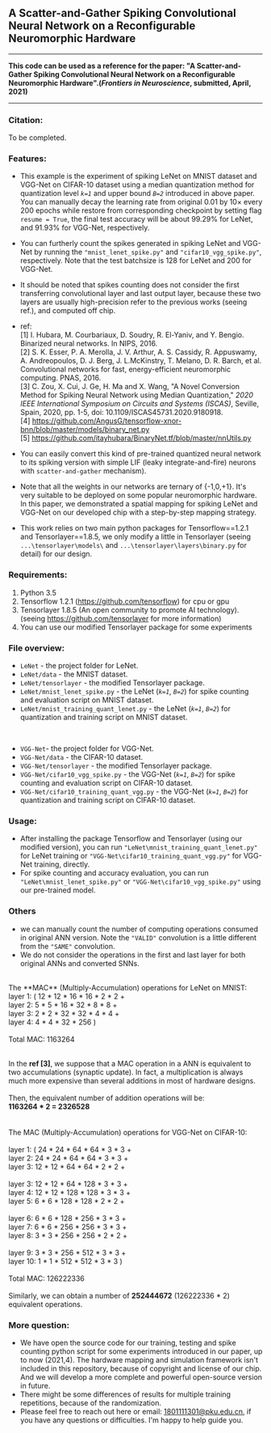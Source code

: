 ## A Scatter-and-Gather Spiking Convolutional Neural Network on a Reconfigurable Neuromorphic Hardware

***
**This code can be used as a reference for the paper: "A Scatter-and-Gather Spiking Convolutional Neural Network on a Reconfigurable Neuromorphic Hardware".(*Frontiers in Neuroscience*, submitted, April, 2021)**
***

### Citation:
To be completed.

### Features:
- This example is the experiment of spiking LeNet on MNIST dataset and VGG-Net on CIFAR-10 dataset using a median quantization method for quantization level *`k=1`* and upper bound *`B=2`* introduced in above paper. You can manually decay the learning rate from original 0.01 by 10× every 200 epochs while restore from corresponding checkpoint by setting flag `resume = True`, the final test accuracy will be about 99.29% for LeNet, and 91.93% for VGG-Net, respectively.

- You can furtherly count the spikes generated in spiking LeNet and VGG-Net by running the `"mnist_lenet_spike.py"` and `"cifar10_vgg_spike.py"`, respectively. Note that the test batchsize is 128 for LeNet and 200 for VGG-Net.

- It should be noted that spikes counting does not consider the first transferring convolutional layer and last output layer, because these two layers are usually high-precision refer to the previous works (seeing ref.), and computed off chip. 
- 
    ref: <br>
         [1] I. Hubara, M. Courbariaux, D. Soudry, R. El-Yaniv, and Y. Bengio. Binarized neural networks. In NIPS, 2016.<br>
         [2] S. K. Esser, P. A. Merolla, J. V. Arthur, A. S. Cassidy, R. Appuswamy, A. Andreopoulos, D. J. Berg, J. L.McKinstry, T. Melano, D. R. Barch, et al. Convolutional networks for fast, energy-efficient neuromorphic computing. PNAS, 2016.<br>
         [3] C. Zou, X. Cui, J. Ge, H. Ma and X. Wang, "A Novel Conversion Method for Spiking Neural Network using Median Quantization," *2020 IEEE International Symposium on Circuits and Systems (ISCAS)*, Seville, Spain, 2020, pp. 1-5, doi: 10.1109/ISCAS45731.2020.9180918.<br>
         [4] https://github.com/AngusG/tensorflow-xnor-bnn/blob/master/models/binary_net.py<br>
         [5] https://github.com/itayhubara/BinaryNet.tf/blob/master/nnUtils.py<br>

- You can easily convert this kind of pre-trained quantized neural network to its spiking version with simple LIF (leaky integrate-and-fire) neurons with `scatter-and-gather` mechanism).
- Note that all the weights in our networks are ternary of {-1,0,+1}. It's very suitable to be deployed on some popular neuromorphic hardware. In this paper, we demonstrated a spatial mapping for spiking LeNet and VGG-Net on our developed chip with a step-by-step mapping strategy.
- This work relies on two main python packages for Tensorflow==1.2.1 and Tensorlayer==1.8.5, we only modify a little in Tensorlayer (seeing `...\tensorlayer\models\` and `...\tensorlayer\layers\binary.py` for detail) for our design.

### Requirements:<br>
1. Python 3.5<br>
2. Tensorflow 1.2.1 (https://github.com/tensorflow) for cpu or gpu<br>
3. Tensorlayer 1.8.5 (An open community to promote AI technology).<br> 
(seeing https://github.com/tensorlayer for more information)<br>
4. You can use our modified Tensorlayer package for some experiments


### File overview:

- `LeNet` - the project folder for LeNet.<br>
- `LeNet/data` - the MNIST dataset.<br>
- `LeNet/tensorlayer` - the modified Tensorlayer package.<br>
- `LeNet/mnist_lenet_spike.py` - the LeNet (*`k=1`*, *`B=2`*) for spike counting and evaluation script on MNIST dataset.<br>
- `LeNet/mnist_training_quant_lenet.py` - the LeNet (*`k=1`*, *`B=2`*) for quantization and training script on MNIST dataset.<br>

<br>

- `VGG-Net`- the project folder for VGG-Net.<br>
- `VGG-Net/data` - the CIFAR-10 dataset.<br>
- `VGG-Net/tensorlayer` - the modified Tensorlayer package.<br>
- `VGG-Net/cifar10_vgg_spike.py` - the VGG-Net (*`k=1`*, *`B=2`*) for spike counting and evaluation script on CIFAR-10 dataset.<br>
- `VGG-Net/cifar10_training_quant_vgg.py` - the VGG-Net (*`k=1`*, *`B=2`*) for quantization and training script on CIFAR-10 dataset.<br>


### Usage:
- After installing the package Tensorflow and Tensorlayer (using our modified version), you can run `"LeNet\mnist_training_quant_lenet.py"` for LeNet training or `"VGG-Net\cifar10_training_quant_vgg.py"` for VGG-Net training, directly.
- For spike counting and accuracy evaluation, you can run `"LeNet\mnist_lenet_spike.py"` or `"VGG-Net\cifar10_vgg_spike.py"` using our pre-trained model.


### Others
- we can manually count the number of computing operations consumed in original ANN version. Note the `"VALID"` convolution is a little different from the `"SAME"` convolution.<br>
- We do not consider the operations in the first and last layer for both original ANNs and converted SNNs.<br>
<br>
The **MAC** (Multiply-Accumulation) operations for LeNet on MNIST:<br>
layer 1: ( 12 * 12 * 16 * 16 * 2 * 2 +<br>
layer 2:   5 * 5 * 16 * 32 * 8 * 8 +<br>
layer 3:   2 * 2 * 32 * 32 * 4 * 4 +<br>
layer 4:   4 * 4 * 32 * 256 )<br>
<br>
Total MAC: 1163264<br>
<br>

In the **ref [3]**, we suppose that a MAC operation in a ANN is equivalent to two accumulations (synaptic update). In fact, a multiplication is always much more expensive than several additions in most of hardware designs.<br>
<br>
Then, the equivalent number of addition operations will be:<br>
**1163264 * 2 = 2326528**<br>
<br>
<br>
The MAC (Multiply-Accumulation) operations for VGG-Net on CIFAR-10:<br>
<br>
layer 1: ( 24 * 24 * 64 * 64 * 3 * 3 +<br>
layer 2:   24 * 24 * 64 * 64 * 3 * 3 +<br>
layer 3:   12 * 12 * 64 * 64 * 2 * 2 +<br>
<br>
layer 3:   12 * 12 * 64 * 128 * 3 * 3 +<br>
layer 4:   12 * 12 * 128 * 128 * 3 * 3 +<br>
layer 5:   6 * 6 * 128 * 128 * 2 * 2 +<br>
<br>
layer 6:   6 * 6 * 128 * 256 * 3 * 3 +<br>
layer 7:   6 * 6 * 256 * 256 * 3 * 3 +<br>
layer 8:   3 * 3 * 256 * 256 * 2 * 2 +<br>
<br>
layer 9:   3 * 3 * 256 * 512 * 3 * 3 +<br>
layer 10:  1 * 1 * 512 * 512 * 3 * 3 )<br>
<br>
Total MAC: 126222336<br>
<br>
Similarly, we can obtain a number of **252444672** (126222336 * 2) equivalent operations.<br>


### More question:<br>
- We have open the source code for our training, testing and spike counting python script for some experiments introduced in our paper, up to now (2021,4). The hardware mapping and simulation framework isn't included in this repository, because of copyright and license of our chip. And we will develop a more complete and powerful open-source version in future.
- There might be some differences of results for multiple training repetitions, because of the randomization. 
- Please feel free to reach out here or email: 1801111301@pku.edu.cn, if you have any questions or difficulties. I'm happy to help guide you.






